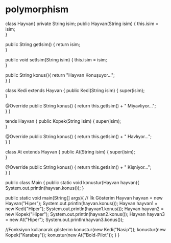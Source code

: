 # polymorphism
class Hayvan{ private String isim; 
public Hayvan(String isim) { this.isim = isim;    
}

public String getIsim() { return isim;    
}

public void setIsim(String isim) { this.isim = isim;    
}

public String konus(){ return "Hayvan Konuşuyor...";     
  }
}

class Kedi extends Hayvan
{ 
public Kedi(String isim) { super(isim);    
}

@Override public String konus() { return this.getIsim() + " Miyavlıyor...";   
  }
}

tends Hayvan 
{ 
public Kopek(String isim) { super(isim);    
}

@Override public String konus() { return this.getIsim() + " Havlıyor...";    
  }
}

class At extends Hayvan 
{ 
public At(String isim) { super(isim);    
}

@Override public String konus() { return this.getIsim() + " Kişniyor...";   
  }
}

public class Main { 
public static void konustur(Hayvan hayvan){         System.out.println(hayvan.konus());
    }

public static void main(String[] args){ // İlk Gösterim Hayvan hayvan = new Hayvan("Hiper");         System.out.println(hayvan.konus());
Hayvan hayvan1 = new Kedi("Hiper");         System.out.println(hayvan1.konus());
Hayvan hayvan2 = new Kopek("Hiper");         System.out.println(hayvan2.konus());
Hayvan hayvan3 = new At("Hiper");         System.out.println(hayvan3.konus());

//Fonksiyon kullanarak gösterim konustur(new Kedi("Nasip")); konustur(new Kopek("Karabaş")); konustur(new At("Bold-Pilot"));     }
}
